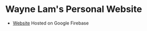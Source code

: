 # Wayne Lam's Personal Website
- [Website](https://wlpersonal-a637e.web.app/) Hosted on Google Firebase
